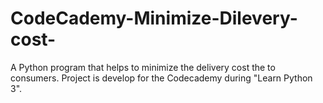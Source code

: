 # CodeCademy-Minimize-Dilevery-cost-
A Python program that helps to minimize the delivery cost the to consumers. Project is develop for the Codecademy during "Learn Python 3".
